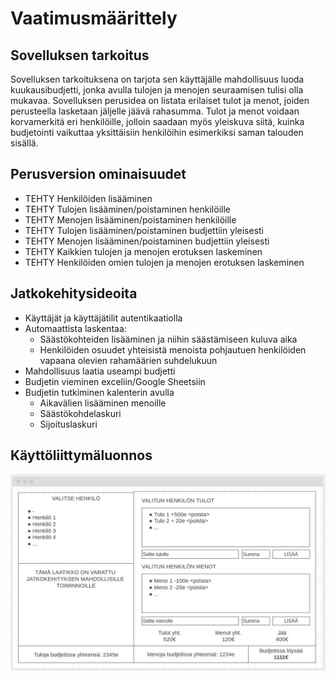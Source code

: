 # Vaatimusmäärittely
## Sovelluksen tarkoitus
Sovelluksen tarkoituksena on tarjota sen käyttäjälle mahdollisuus luoda kuukausibudjetti, jonka avulla tulojen ja menojen seuraamisen tulisi olla mukavaa. Sovelluksen perusidea on listata erilaiset tulot ja menot, joiden perusteella lasketaan jäljelle jäävä rahasumma. Tulot ja menot voidaan korvamerkitä eri henkilöille, jolloin saadaan myös yleiskuva siitä, kuinka budjetointi vaikuttaa yksittäisiin henkilöihin esimerkiksi saman talouden sisällä.

## Perusversion ominaisuudet
- TEHTY Henkilöiden lisääminen
- TEHTY Tulojen lisääminen/poistaminen henkilöille
- TEHTY Menojen lisääminen/poistaminen henkilöille
- TEHTY Tulojen lisääminen/poistaminen budjettiin yleisesti
- TEHTY Menojen lisääminen/poistaminen budjettiin yleisesti
- TEHTY Kaikkien tulojen ja menojen erotuksen laskeminen
- TEHTY Henkilöiden omien tulojen ja menojen erotuksen laskeminen

## Jatkokehitysideoita
- Käyttäjät ja käyttäjätilit autentikaatiolla
- Automaattista laskentaa:
  - Säästökohteiden lisääminen ja niihin säästämiseen kuluva aika
  - Henkilöiden osuudet yhteisistä menoista pohjautuen henkilöiden vapaana olevien rahamäärien suhdelukuun
- Mahdollisuus laatia useampi budjetti
- Budjetin vieminen exceliin/Google Sheetsiin
- Budjetin tutkiminen kalenterin avulla
  - Aikavälien lisääminen menoille
  - Säästökohdelaskuri
  - Sijoituslaskuri

## Käyttöliittymäluonnos
![Käyttöliittymäluonnos](./kayttoliittymaluonnos.jpg "Käyttöliittymäluonnos")